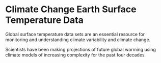# Climate Change Earth Surface Temperature Data

Global surface temperature data sets are an essential resource for monitoring and understanding climate variability and climate change.

Scientists have been making projections of future global warming using climate models of increasing complexity for the past four decades
